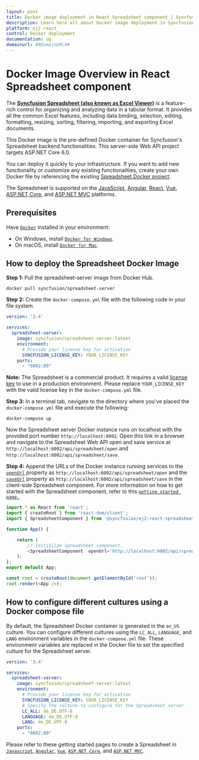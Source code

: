 ```yaml
---
layout: post
title: Docker image deployment in React Spreadsheet component | Syncfusion
description: Learn here all about Docker image deployment in Syncfusion React Spreadsheet component of Syncfusion Essential JS 2 and more.
platform: ej2-react
control: Docker deployment 
documentation: ug
domainurl: ##DomainURL##
---
```


# Docker Image Overview in React Spreadsheet component

The [**Syncfusion Spreadsheet (also known as Excel Viewer)**](https://www.syncfusion.com/react-components/react-spreadsheet) is a feature-rich control for organizing and analyzing data in a tabular format. It provides all the common Excel features, including data binding, selection, editing, formatting, resizing, sorting, filtering, importing, and exporting Excel documents.

This Docker image is the pre-defined Docker container for Syncfusion's Spreadsheet backend functionalities. This server-side Web API project targets ASP.NET Core 6.0.

You can deploy it quickly to your infrastructure. If you want to add new functionality or customize any existing functionalities, create your own Docker file by referencing the existing [Spreadsheet Docker project](https://github.com/SyncfusionExamples/Spreadsheet-Server-Docker).

The Spreadsheet is supported on the [JavaScript](https://www.syncfusion.com/javascript-ui-controls), [Angular](https://www.syncfusion.com/angular-ui-components), [React](https://www.syncfusion.com/react-ui-components), [Vue](https://www.syncfusion.com/vue-ui-components), [ASP.NET Core](https://www.syncfusion.com/aspnet-core-ui-controls), and [ASP.NET MVC](https://www.syncfusion.com/aspnet-mvc-ui-controls) platforms.

## Prerequisites

Have [`Docker`](https://www.docker.com/products/container-runtime#/download) installed in your environment:

* On Windows, install [`Docker for Windows`](https://hub.docker.com/editions/community/docker-ce-desktop-windows).
* On macOS, install [`Docker for Mac`](https://docs.docker.com/desktop/install/mac-install/).

## How to deploy the Spreadsheet Docker Image

**Step 1:** Pull the spreadsheet-server image from Docker Hub.

```console
docker pull syncfusion/spreadsheet-server
```

**Step 2:** Create the `docker-compose.yml` file with the following code in your file system.

```yaml
version: '3.4' 

services:
  spreadsheet-server:
    image: syncfusion/spreadsheet-server:latest
    environment:
      # Provide your license key for activation
      SYNCFUSION_LICENSE_KEY: YOUR_LICENSE_KEY
    ports:
      - "6002:80"
```

**Note:** The Spreadsheet is a commercial product. It requires a valid [license key](https://help.syncfusion.com/common/essential-studio/licensing/licensing-faq/where-can-i-get-a-license-key) to use in a production environment. Please replace `YOUR_LICENSE_KEY` with the valid license key in the `docker-compose.yml` file.

**Step 3:** In a terminal tab, navigate to the directory where you've placed the `docker-compose.yml` file and execute the following:

```console
docker-compose up
```

Now the Spreadsheet server Docker instance runs on localhost with the provided port number `http://localhost:6002`. Open this link in a browser and navigate to the Spreadsheet Web API open and save service at `http://localhost:6002/api/spreadsheet/open` and `http://localhost:6002/api/spreadsheet/save`.

**Step 4:** Append the URLs of the Docker instance running services to the [`openUrl`](https://helpej2.syncfusion.com/react/documentation/api/spreadsheet/#openurl) property as `http://localhost:6002/api/spreadsheet/open` and the [`saveUrl`](https://helpej2.syncfusion.com/react/documentation/api/spreadsheet/#saveurl) property as `http://localhost:6002/api/spreadsheet/save` in the client-side Spreadsheet component. For more information on how to get started with the Spreadsheet component, refer to this [`getting started page.`](https://ej2.syncfusion.com/react/documentation/spreadsheet/getting-started)

```js
import * as React from 'react';
import { createRoot } from 'react-dom/client';
import { SpreadsheetComponent } from '@syncfusion/ej2-react-spreadsheet';

function App() {

    return (
        // Initialize Spreadsheet component.
        <SpreadsheetComponent  openUrl='http://localhost:6002/api/spreadsheet/open' saveUrl='http://localhost:6002/api/spreadsheet/save' />
    );
};
export default App;

const root = createRoot(document.getElementById('root'));
root.render(<App />);
```

## How to configure different cultures using a Docker compose file

By default, the Spreadsheet Docker container is generated in the `en_US` culture. You can configure different cultures using the `LC_ALL`, `LANGUAGE`, and `LANG` environment variables in the `docker-compose.yml` file. These environment variables are replaced in the Docker file to set the specified culture for the Spreadsheet server.

```yaml
version: '3.4' 

services:
  spreadsheet-server:
    image: syncfusion/spreadsheet-server:latest
    environment:
      # Provide your license key for activation
      SYNCFUSION_LICENSE_KEY: YOUR_LICENSE_KEY
      # Specify the culture to configure for the Spreadsheet server
      LC_ALL: de_DE.UTF-8
      LANGUAGE: de_DE.UTF-8
      LANG: de_DE.UTF-8
    ports:
      - "6002:80"
```

Please refer to these getting started pages to create a Spreadsheet in [`Javascript`](https://ej2.syncfusion.com/javascript/documentation/spreadsheet/getting-started), [`Angular`](https://ej2.syncfusion.com/angular/documentation/spreadsheet/getting-started), [`Vue`](https://ej2.syncfusion.com/vue/documentation/spreadsheet/getting-started), [`ASP.NET Core`](https://ej2.syncfusion.com/aspnetcore/documentation/spreadsheet/getting-started-core), and [`ASP.NET MVC`](https://ej2.syncfusion.com/aspnetmvc/documentation/spreadsheet/getting-started-mvc).